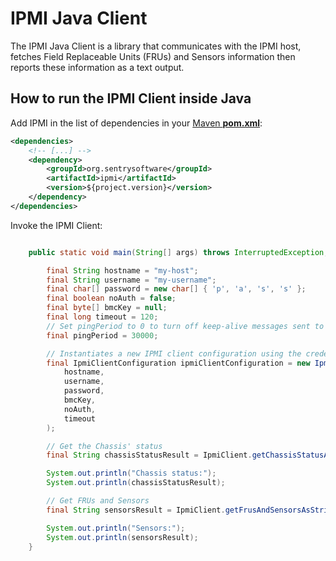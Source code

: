 # IPMI Java Client

The IPMI Java Client is a library that communicates with the IPMI host, fetches Field Replaceable Units (FRUs) and Sensors information then reports these information as a text output.

## How to run the IPMI Client inside Java

Add IPMI in the list of dependencies in your [Maven **pom.xml**](https://maven.apache.org/pom.html):

```xml
<dependencies>
	<!-- [...] -->
	<dependency>
		<groupId>org.sentrysoftware</groupId>
		<artifactId>ipmi</artifactId>
		<version>${project.version}</version>
	</dependency>
</dependencies>
```

Invoke the IPMI Client:

```java

	public static void main(String[] args) throws InterruptedException, ExecutionException, TimeoutException {

		final String hostname = "my-host";
		final String username = "my-username";
		final char[] password = new char[] { 'p', 'a', 's', 's' };
		final boolean noAuth = false;
		final byte[] bmcKey = null;
		final long timeout = 120;
		// Set pingPeriod to 0 to turn off keep-alive messages sent to the remote host.
		final pingPeriod = 30000;

		// Instantiates a new IPMI client configuration using the credentials above
		final IpmiClientConfiguration ipmiClientConfiguration = new IpmiClientConfiguration(
			hostname,
			username,
			password,
			bmcKey,
			noAuth,
			timeout
		);

		// Get the Chassis' status
		final String chassisStatusResult = IpmiClient.getChassisStatusAsStringResult(ipmiClientConfiguration);

		System.out.println("Chassis status:");
		System.out.println(chassisStatusResult);

		// Get FRUs and Sensors
		final String sensorsResult = IpmiClient.getFrusAndSensorsAsStringResult(ipmiClientConfiguration);

		System.out.println("Sensors:");
		System.out.println(sensorsResult);
	}
```

